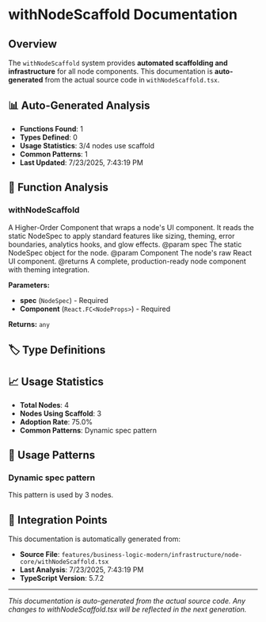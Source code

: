 # withNodeScaffold Documentation

## Overview

The `withNodeScaffold` system provides **automated scaffolding and infrastructure** for all node components. This documentation is **auto-generated** from the actual source code in `withNodeScaffold.tsx`.

## 📊 Auto-Generated Analysis

- **Functions Found**: 1
- **Types Defined**: 0
- **Usage Statistics**: 3/4 nodes use scaffold
- **Common Patterns**: 1
- **Last Updated**: 7/23/2025, 7:43:19 PM

## 🔧 Function Analysis


### withNodeScaffold

A Higher-Order Component that wraps a node's UI component. It reads the static NodeSpec to apply standard features like sizing, theming, error boundaries, analytics hooks, and glow effects. @param spec The static NodeSpec object for the node. @param Component The node's raw React UI component. @returns A complete, production-ready node component with theming integration.


**Parameters:**

- **spec** (`NodeSpec`) - Required
- **Component** (`React.FC<NodeProps>`) - Required

**Returns:** `any`


## 🏷️ Type Definitions



## 📈 Usage Statistics

- **Total Nodes**: 4
- **Nodes Using Scaffold**: 3
- **Adoption Rate**: 75.0%
- **Common Patterns**: Dynamic spec pattern

## 🎯 Usage Patterns


### Dynamic spec pattern

This pattern is used by 3 nodes.


## 🔗 Integration Points

This documentation is automatically generated from:
- **Source File**: `features/business-logic-modern/infrastructure/node-core/withNodeScaffold.tsx`
- **Last Analysis**: 7/23/2025, 7:43:19 PM
- **TypeScript Version**: 5.7.2

---

*This documentation is auto-generated from the actual source code. Any changes to withNodeScaffold.tsx will be reflected in the next generation.*
